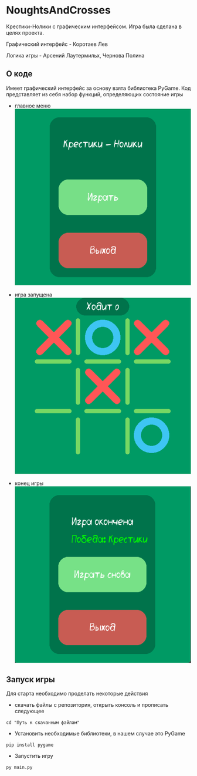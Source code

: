 # NoughtsAndCrosses
Крестики-Нолики с графическим интерфейсом.
Игра была сделана в целях проекта.

Графический интерфейс - Коротаев Лев

Логика игры - Арсений Лаутермильх, Чернова Полина

О коде
---
Имеет графический интерфейс
за основу взята библиотека PyGame.
Код представляет из себя набор функций, определяющих состояние игры

* главное меню
![alt text](readme-images/image.png)

* игра запущена
![alt text](readme-images/image-1.png)

* конец игры
![alt text](readme-images/image-2.png)


Запуск игры
---
Для старта необходимо проделать некоторые действия

* скачать файлы с репозитория, открыть консоль и прописать следующее
```
cd "Путь к скачанным файлам"
```

* Установить необходимые библиотеки, в нашем случае это PyGame
```
pip install pygame
```

* Запустить игру
```
py main.py
```